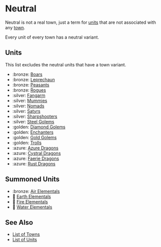 # Neutral

Neutral is not a real town, just a term for [units](../units.md) that are not associated with any [town](../towns.md).

Every unit of every town has a neutral variant.


## Units

This list excludes the neutral units that have a town variant.

- :bronze: [Boars](../units/boars.md)
- :bronze: [Leprechaun](../units/leprechaun.md)
- :bronze: [Peasants](../units/peasants.md)
- :bronze: [Rogues](../units/rogues.md)
- :silver: [Fangarm](../units/fangarm.md)
- :silver: [Mummies](../units/mummies.md)
- :silver: [Nomads](../units/nomads.md)
- :silver: [Satyrs](../units/satyrs.md)
- :silver: [Sharpshooters](../units/sharpshooters.md)
- :silver: [Steel Golems](../units/steel_golems.md)
- :golden: [Diamond Golems](../units/diamond_golems.md)
- :golden: [Enchanters](../units/enchanters.md)
- :golden: [Gold Golems](../units/gold_golems.md)
- :golden: [Trolls](../units/trolls.md)
- :azure: [Azure Dragons](../units/azure_dragons.md)
- :azure: [Cystral Dragons](../units/cystral_dragons.md)
- :azure: [Faerie Dragons](../units/faerie_dragons.md)
- :azure: [Rust Dragons](../units/rust_dragons.md)


## Summoned Units

- :bronze: [Air Elementals](../units/air_elementals.md)
- 🚧 [Earth Elementals](../units/earth_elementals.md)
- 🚧 [Fire Elementals](../units/fire_elementals.md)
- 🚧 [Water Elementals](../units/water_elementals.md)


## See Also

- [List of Towns](../towns.md)
- [List of Units](../units.md)